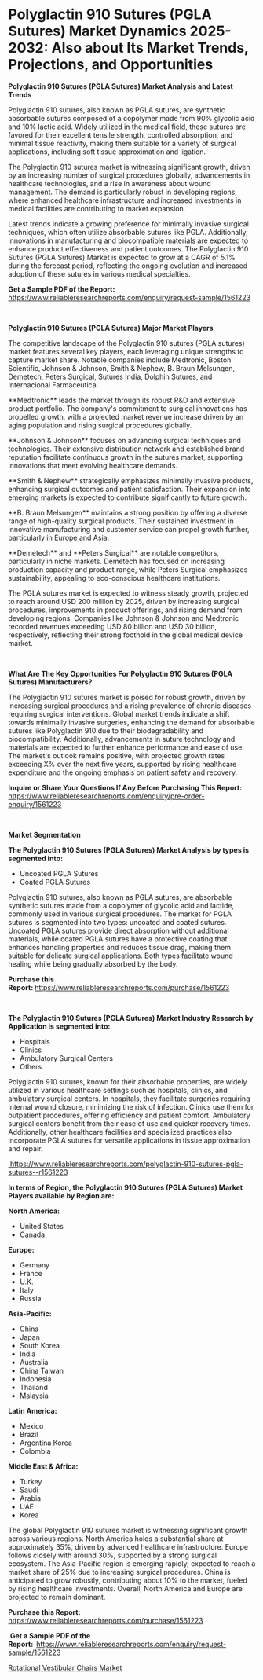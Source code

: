 <p><h1>Polyglactin 910 Sutures (PGLA Sutures) Market Dynamics 2025-2032: Also about Its Market Trends, Projections, and Opportunities</h1></p><p><strong>Polyglactin 910 Sutures (PGLA Sutures) Market Analysis and Latest Trends</strong></p>
<p><p>Polyglactin 910 sutures, also known as PGLA sutures, are synthetic absorbable sutures composed of a copolymer made from 90% glycolic acid and 10% lactic acid. Widely utilized in the medical field, these sutures are favored for their excellent tensile strength, controlled absorption, and minimal tissue reactivity, making them suitable for a variety of surgical applications, including soft tissue approximation and ligation.</p><p>The Polyglactin 910 sutures market is witnessing significant growth, driven by an increasing number of surgical procedures globally, advancements in healthcare technologies, and a rise in awareness about wound management. The demand is particularly robust in developing regions, where enhanced healthcare infrastructure and increased investments in medical facilities are contributing to market expansion. </p><p>Latest trends indicate a growing preference for minimally invasive surgical techniques, which often utilize absorbable sutures like PGLA. Additionally, innovations in manufacturing and biocompatible materials are expected to enhance product effectiveness and patient outcomes. The Polyglactin 910 Sutures (PGLA Sutures) Market is expected to grow at a CAGR of 5.1% during the forecast period, reflecting the ongoing evolution and increased adoption of these sutures in various medical specialties.</p></p>
<p><strong>Get a Sample PDF of the Report:&nbsp;</strong> <a href="https://www.reliableresearchreports.com/enquiry/request-sample/1561223?utm_campaign=2477&utm_medium=2&utm_source=Github&utm_content=ia&utm_term=04032025&utm_id=polyglactin-910-sutures-pgla-sutures">https://www.reliableresearchreports.com/enquiry/request-sample/1561223</a></p>
<p>&nbsp;</p>
<p><strong>Polyglactin 910 Sutures (PGLA Sutures) Major Market Players</strong></p>
<p><p>The competitive landscape of the Polyglactin 910 sutures (PGLA sutures) market features several key players, each leveraging unique strengths to capture market share. Notable companies include Medtronic, Boston Scientific, Johnson & Johnson, Smith & Nephew, B. Braun Melsungen, Demetech, Peters Surgical, Sutures India, Dolphin Sutures, and Internacional Farmaceutica.</p><p>**Medtronic** leads the market through its robust R&D and extensive product portfolio. The company's commitment to surgical innovations has propelled growth, with a projected market revenue increase driven by an aging population and rising surgical procedures globally. </p><p>**Johnson & Johnson** focuses on advancing surgical techniques and technologies. Their extensive distribution network and established brand reputation facilitate continuous growth in the sutures market, supporting innovations that meet evolving healthcare demands.</p><p>**Smith & Nephew** strategically emphasizes minimally invasive products, enhancing surgical outcomes and patient satisfaction. Their expansion into emerging markets is expected to contribute significantly to future growth.</p><p>**B. Braun Melsungen** maintains a strong position by offering a diverse range of high-quality surgical products. Their sustained investment in innovative manufacturing and customer service can propel growth further, particularly in Europe and Asia.</p><p>**Demetech** and **Peters Surgical** are notable competitors, particularly in niche markets. Demetech has focused on increasing production capacity and product range, while Peters Surgical emphasizes sustainability, appealing to eco-conscious healthcare institutions.</p><p>The PGLA sutures market is expected to witness steady growth, projected to reach around USD 200 million by 2025, driven by increasing surgical procedures, improvements in product offerings, and rising demand from developing regions. Companies like Johnson & Johnson and Medtronic recorded revenues exceeding USD 80 billion and USD 30 billion, respectively, reflecting their strong foothold in the global medical device market.</p></p>
<p>&nbsp;</p>
<p><strong>What Are The Key Opportunities For Polyglactin 910 Sutures (PGLA Sutures) Manufacturers?</strong></p>
<p><p>The Polyglactin 910 sutures market is poised for robust growth, driven by increasing surgical procedures and a rising prevalence of chronic diseases requiring surgical interventions. Global market trends indicate a shift towards minimally invasive surgeries, enhancing the demand for absorbable sutures like Polyglactin 910 due to their biodegradability and biocompatibility. Additionally, advancements in suture technology and materials are expected to further enhance performance and ease of use. The market's outlook remains positive, with projected growth rates exceeding X% over the next five years, supported by rising healthcare expenditure and the ongoing emphasis on patient safety and recovery.</p></p>
<p><strong>Inquire or Share Your Questions If Any Before Purchasing This Report:</strong> <a href="https://www.reliableresearchreports.com/enquiry/pre-order-enquiry/1561223?utm_campaign=2477&utm_medium=2&utm_source=Github&utm_content=ia&utm_term=04032025&utm_id=polyglactin-910-sutures-pgla-sutures">https://www.reliableresearchreports.com/enquiry/pre-order-enquiry/1561223</a></p>
<p>&nbsp;</p>
<p><strong>Market Segmentation</strong></p>
<p><strong>The Polyglactin 910 Sutures (PGLA Sutures) Market Analysis by types is segmented into:</strong></p>
<p><ul><li>Uncoated PGLA Sutures</li><li>Coated PGLA Sutures</li></ul></p>
<p><p>Polyglactin 910 sutures, also known as PGLA sutures, are absorbable synthetic sutures made from a copolymer of glycolic acid and lactide, commonly used in various surgical procedures. The market for PGLA sutures is segmented into two types: uncoated and coated sutures. Uncoated PGLA sutures provide direct absorption without additional materials, while coated PGLA sutures have a protective coating that enhances handling properties and reduces tissue drag, making them suitable for delicate surgical applications. Both types facilitate wound healing while being gradually absorbed by the body.</p></p>
<p><strong>Purchase this Report:&nbsp;</strong><a href="https://www.reliableresearchreports.com/purchase/1561223?utm_campaign=2477&utm_medium=2&utm_source=Github&utm_content=ia&utm_term=04032025&utm_id=polyglactin-910-sutures-pgla-sutures">https://www.reliableresearchreports.com/purchase/1561223</a></p>
<p>&nbsp;</p>
<p><strong>The Polyglactin 910 Sutures (PGLA Sutures) Market Industry Research by Application is segmented into:</strong></p>
<p><ul><li>Hospitals</li><li>Clinics</li><li>Ambulatory Surgical Centers</li><li>Others</li></ul></p>
<p><p>Polyglactin 910 sutures, known for their absorbable properties, are widely utilized in various healthcare settings such as hospitals, clinics, and ambulatory surgical centers. In hospitals, they facilitate surgeries requiring internal wound closure, minimizing the risk of infection. Clinics use them for outpatient procedures, offering efficiency and patient comfort. Ambulatory surgical centers benefit from their ease of use and quicker recovery times. Additionally, other healthcare facilities and specialized practices also incorporate PGLA sutures for versatile applications in tissue approximation and repair.</p></p>
<p><a href="https://www.reliableresearchreports.com/polyglactin-910-sutures-pgla-sutures--r1561223?utm_campaign=2477&utm_medium=2&utm_source=Github&utm_content=ia&utm_term=04032025&utm_id=polyglactin-910-sutures-pgla-sutures">&nbsp;https://www.reliableresearchreports.com/polyglactin-910-sutures-pgla-sutures--r1561223</a></p>
<p><strong>In terms of Region, the Polyglactin 910 Sutures (PGLA Sutures) Market Players available by Region are:</strong></p>
<p>
    <p> <strong> North America: </strong>
        <ul>
            <li>United States</li>
            <li>Canada</li>
        </ul>
        </p> 
    <p> <strong> Europe: </strong>
        <ul>
            <li>Germany</li>
            <li>France</li>
            <li>U.K.</li>
            <li>Italy</li>
            <li>Russia</li>
        </ul>
        </p> 
    <p> <strong> Asia-Pacific: </strong>
        <ul>
            <li>China</li>
            <li>Japan</li>
            <li>South Korea</li>
            <li>India</li>
            <li>Australia</li>
            <li>China Taiwan</li>
            <li>Indonesia</li>
            <li>Thailand</li>
            <li>Malaysia</li>
        </ul>
        </p> 
    <p> <strong> Latin America: </strong>
        <ul>
            <li>Mexico</li>
            <li>Brazil</li>
            <li>Argentina Korea</li>
            <li>Colombia</li>
        </ul>
        </p> 
    <p> <strong> Middle East & Africa: </strong>
        <ul>
            <li>Turkey</li>
            <li>Saudi</li>
            <li>Arabia</li>
            <li>UAE</li>
            <li>Korea</li>
        </ul>
    </p>
    </p>
<p><p>The global Polyglactin 910 sutures market is witnessing significant growth across various regions. North America holds a substantial share at approximately 35%, driven by advanced healthcare infrastructure. Europe follows closely with around 30%, supported by a strong surgical ecosystem. The Asia-Pacific region is emerging rapidly, expected to reach a market share of 25% due to increasing surgical procedures. China is anticipated to grow robustly, contributing about 10% to the market, fueled by rising healthcare investments. Overall, North America and Europe are projected to remain dominant.</p></p>
<p><strong>Purchase this Report: </strong><a href="https://www.reliableresearchreports.com/purchase/1561223?utm_campaign=2477&utm_medium=2&utm_source=Github&utm_content=ia&utm_term=04032025&utm_id=polyglactin-910-sutures-pgla-sutures">https://www.reliableresearchreports.com/purchase/1561223</a></p>
<p>&nbsp;<strong>Get a Sample PDF of the Report:&nbsp;&nbsp;</strong><a href="https://www.reliableresearchreports.com/enquiry/request-sample/1561223?utm_campaign=2477&utm_medium=2&utm_source=Github&utm_content=ia&utm_term=04032025&utm_id=polyglactin-910-sutures-pgla-sutures">https://www.reliableresearchreports.com/enquiry/request-sample/1561223</a></p>
<p><strong></strong></p>
<p><p><a href="https://github.com/hammelximalschid/Market-Research-Report-List-1/blob/main/rotational-vestibular-chairs-market.md?utm_campaign=2477&utm_medium=2&utm_source=Github&utm_content=ia&utm_term=04032025&utm_id=polyglactin-910-sutures-pgla-sutures">Rotational Vestibular Chairs Market</a></p></p>